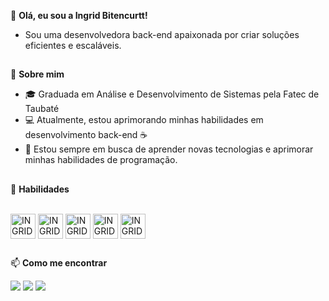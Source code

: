 
👋 **Olá, eu sou a Ingrid Bitencurtt!**
- Sou uma desenvolvedora back-end apaixonada por criar soluções eficientes e escaláveis.

## 

🌱 **Sobre mim**
- 🎓 Graduada em Análise e Desenvolvimento de Sistemas pela Fatec de Taubaté
- 💻 Atualmente, estou aprimorando minhas habilidades em desenvolvimento back-end ☕ 
- 🚀 Estou sempre em busca de aprender novas tecnologias e aprimorar minhas habilidades de programação.

## 

🚀 **Habilidades**
<div style="display: inline_block"><br>
  
  <img align="center" alt="INGRID-JAVA" height="40" width="40" src="https://cdn.jsdelivr.net/gh/devicons/devicon/icons/java/java-original-wordmark.svg" />
  <img align="center" alt="INGRID-SPRING" height="40" width="40"
    src="https://cdn.jsdelivr.net/gh/devicons/devicon@latest/icons/spring/spring-original-wordmark.svg" />
  <img align="center" alt="INGRID-Docker" height="40" width="40" 
    src="https://cdn.jsdelivr.net/gh/devicons/devicon@latest/icons/docker/docker-original-wordmark.svg" />
  <img align="center" alt="INGRID-mongo" height="40" width="40"
  src="https://cdn.jsdelivr.net/gh/devicons/devicon@latest/icons/mongodb/mongodb-original-wordmark.svg" />
  <img align="center" alt="INGRID-dbeaver" height="40" width="40"
  src="https://cdn.jsdelivr.net/gh/devicons/devicon@latest/icons/dbeaver/dbeaver-original.svg" />
          


  
  

##  
📫 **Como me encontrar**

<div><a href = "mailto:ingrid.bitencurtt98@gmail.com"><img src="https://img.shields.io/badge/-Gmail-%23333?style=for-the-badge&logo=gmail&logoColor=white" target="_blank"></a>
  <a href="https://www.linkedin.com/in/ingrid-bitencurtt-a2b37a1a3/" target="_blank"><img src="https://img.shields.io/badge/-LinkedIn-%230077B5?style=for-the-badge&logo=linkedin&logoColor=white" target="_blank"></a> 
  <a href="https://www.twitch.tv/yngritte" target="_blank"><img src="https://img.shields.io/badge/Twitch-9146FF?style=for-the-badge&logo=twitch&logoColor=white" target="_blank"></a>
